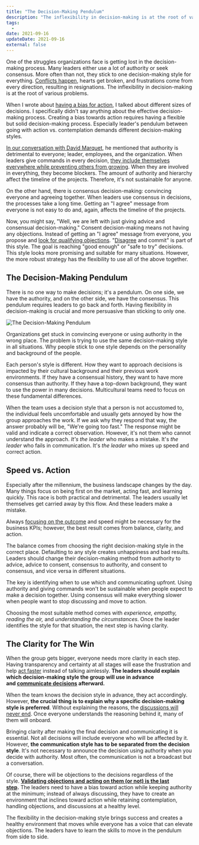 ```yaml
---
title: "The Decision-Making Pendulum"
description: "The inflexibility in decision-making is at the root of various problems. Many leaders either use a lot of authority or seek consensus. What they need is a pendulum."
tags:
  -
date: 2021-09-16
updateDate: 2021-09-16
external: false
---
```


One of the struggles organizations face is getting lost in the decision-making process. Many leaders either use a lot of authority or seek consensus. More often than not, they stick to one decision-making style for everything. [Conflicts happen](/how-to-solve-and-prevent-conflicts), hearts get broken, and frustrations come from every direction, resulting in resignations. The inflexibility in decision-making is at the root of various problems.

When I wrote about [having a bias for action](/bias-towards-action), I talked about different sizes of decisions. I specifically didn't say anything about the effective decision-making process. Creating a bias towards action requires having a flexible but solid decision-making process. Especially leader's pendulum between going with action vs. contemplation demands different decision-making styles.

[In our conversation with David Marquet](https://mediations.substack.com/sw-21-intent-based-leadership-with-david-marquet), he mentioned that authority is detrimental to everyone; leader, employees, and the organization. When leaders give commands in every decision, [they include themselves everywhere while preventing others from growing](https://mediations.substack.com/14-protective-leadership-and-leadership-style). When they are involved in everything, they become blockers. The amount of authority and hierarchy affect the timeline of the projects. Therefore, it's not sustainable for anyone.

On the other hand, there is consensus decision-making: convincing everyone and agreeing together. When leaders use consensus in decisions, the processes take a long time. Getting an "I agree" message from everyone is not easy to do and, again, affects the timeline of the projects.

Now, you might say, "Well, we are left with just giving advice and consensual decision-making." Consent decision-making means not having any objections. Instead of getting an "I agree" message from everyone, you propose and [look for qualifying objections](/how-to-handle-and-overcome-objections-to-your-proposal-at-work). "[Disagree](/explicit-disagreement-is-better-than-implicit-misunderstanding) and commit" is part of this style. The goal is reaching "good enough" or "safe to try" decisions. This style looks more promising and suitable for many situations. However, the more robust strategy has the flexibility to use all of the above together.

## The Decision-Making Pendulum

There is no one way to make decisions; it's a pendulum. On one side, we have the authority, and on the other side, we have the consensus. This pendulum requires leaders to go back and forth. Having flexibility in decision-making is crucial and more persuasive than sticking to only one.

![The Decision-Making Pendulum](/images/content/essays/decision-making-pendulum.jpg)


Organizations get stuck in convincing everyone or using authority in the wrong place. The problem is trying to use the same decision-making style in all situations. Why people stick to one style depends on the personality and background of the people.

Each person's style is different. How they want to approach decisions is impacted by their cultural background and their previous work environments. If they have a consensual history, they want to have more consensus than authority. If they have a top-down background, they want to use the power in many decisions. Multicultural teams need to focus on these fundamental differences.

When the team uses a decision style that a person is not accustomed to, the individual feels uncomfortable and usually gets annoyed by how the group approaches the work. If we ask why they respond that way, the answer probably will be, "We're going too fast." The response might be valid and indicate a correct observation. However, it's not them who cannot understand the approach. _It's the leader_ who makes a mistake. It's _the leader_ who fails in communication. It's _the leader_ who mixes up speed and correct action.

## Speed vs. Action

Especially after the millennium, the business landscape changes by the day. Many things focus on being first on the market, acting fast, and learning quickly. This race is both practical and detrimental. The leaders usually let themselves get carried away by this flow. And these leaders make a mistake.

Always [focusing on the outcome](/deciding-on-what-you-should-focus-on-next) and speed might be necessary for the business KPIs; however, the best result comes from balance, clarity, and action.

The balance comes from choosing the right decision-making style in the correct place. Defaulting to any style creates unhappiness and bad results. Leaders should change their decision-making method from authority to advice, advice to consent, consensus to authority, and consent to consensus, and vice versa in different situations.

The key is identifying when to use which and communicating upfront. Using authority and giving commands won't be sustainable when people expect to make a decision together. Using consensus will make everything slower when people want to stop discussing and move to action.

Choosing the most suitable method comes with _experience, empathy, reading the air,_ and _understanding the circumstances_. Once the leader identifies the style for that situation, the next step is having clarity.

## The Clarity for The Win

When the group gets bigger, everyone needs more clarity in each step. Having transparency and certainty at all stages will ease the frustration and help [act faster](/why-cant-this-be-done-sooner) instead of talking aimlessly. **The leaders should explain which decision-making style the group will use in advance and [communicate decisions](/communicating-decisions-in-the-organizations) afterward.**

When the team knows the decision style in advance, they act accordingly. However, **the crucial thing is to explain why a specific decision-making style is preferred**. Without explaining the reasons, the [discussions will never end](/how-to-stop-endless-discussions). Once everyone understands the reasoning behind it, many of them will onboard.

Bringing clarity after making the final decision and communicating it is essential. Not all decisions will include everyone who will be affected by it. However, **the communication style has to be separated from the decision style**. It's not necessary to announce the decision using authority when you decide with authority. Most often, the communication is not a broadcast but a conversation.

Of course, there will be objections to the decisions regardless of the style. **[Validating objections and acting on them (or not) is the last step](/how-to-handle-and-overcome-objections-to-your-proposal-at-work).** The leaders need to have a bias toward action while keeping authority at the minimum; instead of always discussing, they have to create an environment that inclines toward action while retaining contemplation, handling objections, and discussions at a healthy level.

The flexibility in the decision-making style brings success and creates a healthy environment that moves while everyone has a voice that can elevate objections. The leaders have to learn the skills to move in the pendulum from side to side.